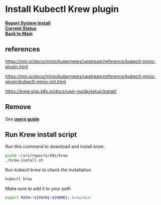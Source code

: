 # Install Kubectl Krew plugin

**[Report System Install](./report-system-install.md)**\
**[Current Status](../development/status/weekly/current_status.md)**\
**[Back to Main](../README.md)**

## references

<https://min.io/docs/minio/kubernetes/upstream/reference/kubectl-minio-plugin.html>

<https://min.io/docs/minio/kubernetes/upstream/reference/kubectl-minio-plugin/kubectl-minio-init.html>

<https://krew.sigs.k8s.io/docs/user-guide/setup/install/>

## Remove

See **[users guide](https://krew.sigs.k8s.io/docs/user-guide/setup/install/)**

## Run Krew install script

Run this command to download and install krew:

```bash
pushd ~/src/reports/k8s/krew
./krew-install.sh
```

Run kubectl krew to check the installation.

```bash
kubectl krew
```

Make sure to add it to your path

```bash
export PATH="${PATH}:${HOME}/.krew/bin"
```
